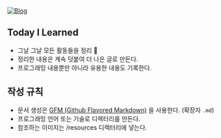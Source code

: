 [![Blog](https://img.shields.io/badge/Blog-DEVELOPER_LEBY-yellow)](https://app-developer.tistory.com/)



## Today I Learned

- 그날 그날 모든 활동들을 정리 🙂
- 정리한 내용은 계속 덧붙여 더 나은 글로 만든다.
- 프로그래밍 내용뿐만 아니라 유용한 내용도 기록한다.



## 작성 규칙

- 문서 생성은 [GFM (Github Flavored Markdown)](https://help.github.com/articles/github-flavored-markdown/) 을 사용한다. (확장자 `.md`)
- 프로그래밍 언어 또는 기술로 디렉터리를 만든다.
- 참조하는 이미지는 /resources 디렉터리에 넣는다.

